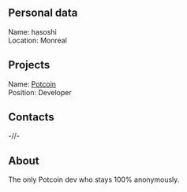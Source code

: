 ## Personal data
Name: hasoshi  
Location: Monreal  
## Projects 
Name: [Potcoin](../projects/potcoin.md)  
Position: Developer  
## Contacts
-//-
## About
The only Potcoin dev who stays 100% anonymously. 
